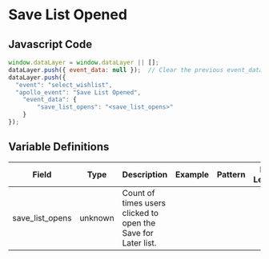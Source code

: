 # Save List Opened

### 

## Javascript Code
```js
window.dataLayer = window.dataLayer || [];
dataLayer.push({ event_data: null });  // Clear the previous event_data object.
dataLayer.push({
  "event": "select_wishlist",
  "apollo_event": "Save List Opened",
    "event_data": {
        "save_list_opens": "<save_list_opens>"
    }
});
```

## Variable Definitions

|Field|Type|Description|Example|Pattern|Min Length|Max Length|Minimum|Maximum|Multiple Of|
| --- | --- | --- | --- | --- | --- | --- | --- | --- | --- |
|save_list_opens|unknown|Count of times users clicked to open the Save for Later list.||||||||




